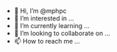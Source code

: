 - 👋 Hi, I’m @mphpc
- 👀 I’m interested in ...
- 🌱 I’m currently learning ...
- 💞️ I’m looking to collaborate on ...
- 📫 How to reach me ...

<!---
mphpc/mphpc is a ✨ special ✨ repository because its `README.md` (this file) appears on your GitHub profile.
You can click the Preview link to take a look at your changes.
--->
